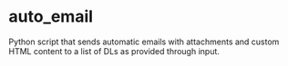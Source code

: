 # auto_email
Python script that sends automatic emails with attachments and custom HTML content to a list of DLs as provided through input.
